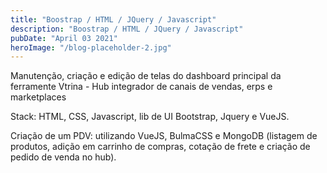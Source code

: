 ```yaml
---
title: "Boostrap / HTML / JQuery / Javascript"
description: "Boostrap / HTML / JQuery / Javascript"
pubDate: "April 03 2021"
heroImage: "/blog-placeholder-2.jpg"
---
```


Manutenção, criação e edição de telas do dashboard principal da ferramente Vtrina - Hub integrador de canais de vendas, erps e marketplaces

Stack: HTML, CSS, Javascript, lib de UI Bootstrap, Jquery e VueJS.

Criação de um PDV: utilizando VueJS, BulmaCSS e MongoDB (listagem de produtos, adição em carrinho de compras, cotação de frete e criação de pedido de venda no hub).
